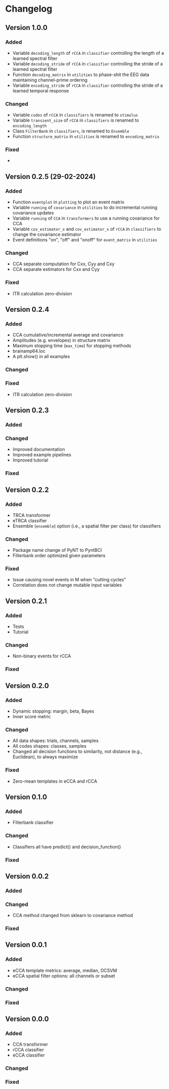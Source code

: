 # Changelog

## Version 1.0.0

### Added

- Variable `decoding_length` of `rCCA` in `classifier` controlling the length of a learned spectral filter
- Variable `decoding_stride` of `rCCA` in `classifier` controlling the stride of a learned spectral filter
- Function `decoding_matrix` in `utilities` to phase-shit the EEG data maintaining channel-prime ordering
- Variable `encoding_stride` of `rCCA` in `classifier` controlling the stride of a learned temporal response

### Changed

- Variable `codes` of `rCCA` in `classifiers` is renamed to `stimulus`
- Variable `transient_size` of `rCCA` in `classifiers` is renamed to `encoding_length`
- Class `FilterBank` in `classifiers`, is renamed to `Ensemble`
- Function `structure_matrix` in `utilities` is renamed to `encoding_matrix`

### Fixed

- 

## Version 0.2.5 (29-02-2024)

### Added

- Function `eventplot` in `plotting` to plot an event matrix
- Variable `running` of `covariance` in `utilities` to do incremental running covariance updates
- Variable `running` of `CCA` in `transformers` to use a running covariance for CCA 
- Variable `cov_estimator_x` and `cov_estimator_x` of `rCCA` in `classifiers` to change the covariance estimator 
- Event definitions "on", "off" and "onoff" for `event_matrix` in `utilities`

### Changed

- CCA separate computation for Cxx, Cyy and Cxy
- CCA separate estimators for Cxx and Cyy

### Fixed

- ITR calculation zero-division

## Version 0.2.4

### Added

- CCA cumulative/incremental average and covariance
- Amplitudes (e.g. envelopes) in structure matrix
- Maximum stopping time (`max_time`) for stopping methods
- brainamp64.loc
- A plt.show() in all examples

### Changed

### Fixed

- ITR calculation zero-division

## Version 0.2.3

### Added

### Changed

- Improved documentation
- Improved example pipelines
- Improved tutorial

### Fixed

## Version 0.2.2

### Added

- TRCA transformer
- eTRCA classifier
- Ensemble (`ensemble`) option (i.e., a spatial filter per class) for classifiers

### Changed

- Package name change of PyNT to PyntBCI
- Filterbank order optimized given parameters

### Fixed

- Issue causing novel events in M when "cutting cycles"
- Correlation does not change mutable input variables

## Version 0.2.1

### Added

- Tests
- Tutorial

### Changed

- Non-binary events for rCCA

### Fixed

## Version 0.2.0

### Added

- Dynamic stopping: margin, beta, Bayes
- Inner score metric

### Changed

- All data shapes: trials, channels, samples
- All codes shapes: classes, samples
- Changed all decision functions to similarity, not distance (e.g., Euclidean), to always maximize

### Fixed

- Zero-mean templates in eCCA and rCCA

## Version 0.1.0

### Added

- Filterbank classifier

### Changed

- Classifiers all have predict() and decision_function()

### Fixed

## Version 0.0.2

### Added

### Changed

- CCA method changed from sklearn to covariance method

### Fixed

## Version 0.0.1

### Added

- eCCA template metrics: average, median, OCSVM
- eCCA spatial filter options: all channels or subset

### Changed

### Fixed

## Version 0.0.0

### Added

- CCA transformer
- rCCA classifier
- eCCA classifier

### Changed

### Fixed